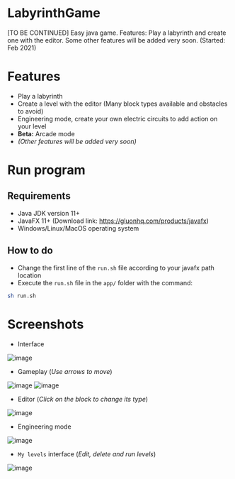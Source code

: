 # LabyrinthGame
[TO BE CONTINUED] Easy java game. Features: Play a labyrinth and create one with the editor. Some other features will be added very soon. (Started: Feb 2021)

# Features
* Play a labyrinth 
* Create a level with the editor (Many block types available and obstacles to avoid)
* Engineering mode, create your own electric circuits to add action on your level
* **Beta:** Arcade mode
* *(Other features will be added very soon)*

# Run program
## Requirements
* Java JDK version 11+
* JavaFX 11+ (Download link: https://gluonhq.com/products/javafx)
* Windows/Linux/MacOS operating system

## How to do
* Change the first line of the `run.sh` file according to your javafx path location
* Execute the `run.sh` file in the `app/` folder with the command:
```bash
sh run.sh
```

# Screenshots
* Interface

![image](https://user-images.githubusercontent.com/61402409/144900184-30c7e2f6-f357-43d9-a3e2-d64ed444a6e9.png)
* Gameplay (*Use arrows to move*)

![image](https://user-images.githubusercontent.com/61402409/144900287-e07d7d82-4b08-4617-8780-5bb0b6a14835.png) ![image](https://user-images.githubusercontent.com/61402409/144900238-115e4e3b-42d9-418c-93b9-ac628e425081.png)
* Editor (*Click on the block to change its type*)

![image](https://user-images.githubusercontent.com/61402409/144900416-294deefa-6be3-44e4-af46-492ef0998fa7.png)
* Engineering mode

![image](https://user-images.githubusercontent.com/61402409/144900611-11a7e79b-aed1-474a-b51e-6007389a643e.png)
* `My levels` interface (*Edit, delete and run levels*)

![image](https://user-images.githubusercontent.com/61402409/144900482-22cd2947-d4f3-470d-bf24-30a015fa39c7.png)
